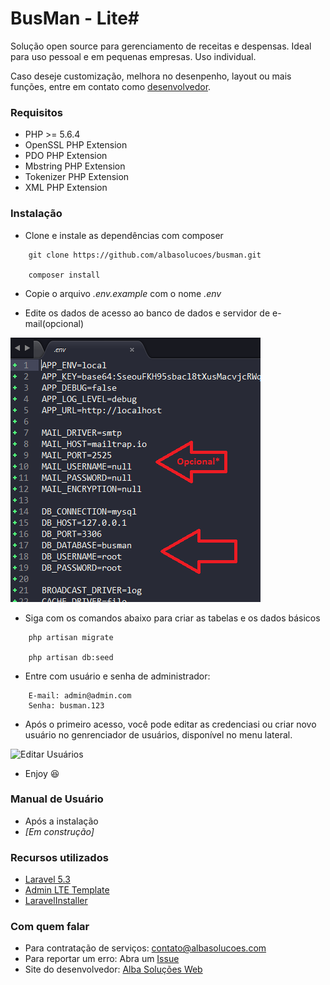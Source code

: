 # BusMan - Lite#

Solução open source para gerenciamento de receitas e despensas. Ideal para uso pessoal e em pequenas empresas. Uso individual.

Caso deseje customização, melhora no desenpenho, layout ou mais funções, entre em contato como [desenvolvedor](https://albasolucoes.com).

### Requisitos ###

* PHP >= 5.6.4
* OpenSSL PHP Extension
* PDO PHP Extension
* Mbstring PHP Extension
* Tokenizer PHP Extension
* XML PHP Extension

### Instalação ###

* Clone e instale as dependências com composer
```
    git clone https://github.com/albasolucoes/busman.git

    composer install
```

* Copie o arquivo *.env.example* com o nome *.env*

* Edite os dados de acesso ao banco de dados e servidor de e-mail(opcional)

![Configurando acesso ao banco](/db_config.png)

* Siga com os comandos abaixo para criar as tabelas e os dados básicos

```
    php artisan migrate

    php artisan db:seed
```
* Entre com usuário e senha de administrador:
```
    E-mail: admin@admin.com
    Senha: busman.123
```

* Após o primeiro acesso, você pode editar as credenciasi ou criar novo usuário no genrenciador de usuários, disponível no menu lateral.

![Editar Usuários](/user_menu.png)

* Enjoy :satisfied:

### Manual de Usuário ###

* Após a instalação
* *[Em construção]*

### Recursos utilizados ###

* [Laravel 5.3](https://github.com/laravel/laravel)
* [Admin LTE Template](https://github.com/almasaeed2010/AdminLTE/)
* [LaravelInstaller](https://github.com/RachidLaasri/LaravelInstaller)

### Com quem falar ###

* Para contratação de serviços: [contato@albasolucoes.com](mailto:contato@albasolucoes.com)
* Para reportar um erro: Abra um [Issue](https://github.com/albasolucoes/busman/issues)
* Site do desenvolvedor: [Alba Soluções Web](https://albasolucoes.com)